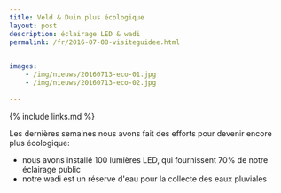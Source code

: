 ```yaml
---
title: Veld & Duin plus écologique
layout: post
description: éclairage LED & wadi
permalink: /fr/2016-07-08-visiteguidee.html

    
images: 
    - /img/nieuws/20160713-eco-01.jpg
    - /img/nieuws/20160713-eco-02.jpg
    
---
```


{% include links.md %}

Les dernières semaines nous avons fait des efforts pour devenir encore plus écologique:
- nous avons installé 100 lumières LED, qui fournissent 70% de notre éclairage public
- notre wadi est un réserve d'eau pour la collecte des eaux pluviales



